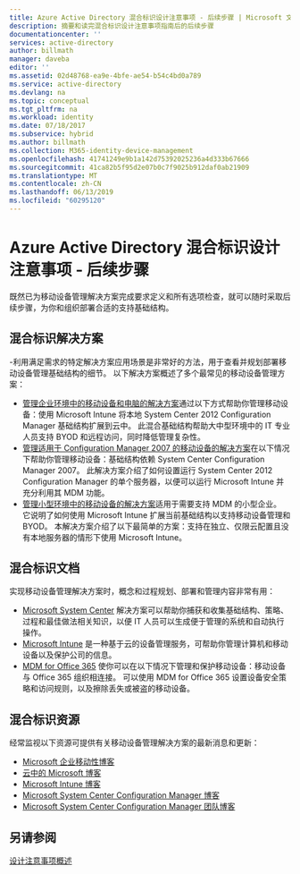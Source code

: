```yaml
---
title: Azure Active Directory 混合标识设计注意事项 - 后续步骤 | Microsoft 文档
description: 摘要和读完混合标识设计注意事项指南后的后续步骤
documentationcenter: ''
services: active-directory
author: billmath
manager: daveba
editor: ''
ms.assetid: 02d48768-ea9e-4bfe-ae54-b54c4bd0a789
ms.service: active-directory
ms.devlang: na
ms.topic: conceptual
ms.tgt_pltfrm: na
ms.workload: identity
ms.date: 07/18/2017
ms.subservice: hybrid
ms.author: billmath
ms.collection: M365-identity-device-management
ms.openlocfilehash: 41741249e9b1a142d75392025236a4d333b67666
ms.sourcegitcommit: 41ca82b5f95d2e07b0c7f9025b912daf0ab21909
ms.translationtype: MT
ms.contentlocale: zh-CN
ms.lasthandoff: 06/13/2019
ms.locfileid: "60295120"
---
```

# <a name="azure-active-directory-hybrid-identity-design-considerations--next-steps"></a>Azure Active Directory 混合标识设计注意事项 - 后续步骤
既然已为移动设备管理解决方案完成要求定义和所有选项检查，就可以随时采取后续步骤，为你和组织部署合适的支持基础结构。

## <a name="hybrid-identity-solutions"></a>混合标识解决方案
-利用满足需求的特定解决方案应用场景是非常好的方法，用于查看并规划部署移动设备管理基础结构的细节。 以下解决方案概述了多个最常见的移动设备管理方案：

* [管理企业环境中的移动设备和电脑的解决方案](https://technet.microsoft.com/library/dn582037.aspx)通过以下方式帮助你管理移动设备：使用 Microsoft Intune 将本地 System Center 2012 Configuration Manager 基础结构扩展到云中。 此混合基础结构帮助大中型环境中的 IT 专业人员支持 BYOD 和远程访问，同时降低管理复杂性。
* [管理适用于 Configuration Manager 2007 的移动设备的解决方案](https://technet.microsoft.com/library/dn508400.aspx)在以下情况下帮助你管理移动设备：基础结构依赖 System Center Configuration Manager 2007。 此解决方案介绍了如何设置运行 System Center 2012 Configuration Manager 的单个服务器，以便可以运行 Microsoft Intune 并充分利用其 MDM 功能。
* [管理小型环境中的移动设备的解决方案](https://technet.microsoft.com/library/dn715906.aspx)适用于需要支持 MDM 的小型企业。 它说明了如何使用 Microsoft Intune 扩展当前基础结构以支持移动设备管理和 BYOD。 本解决方案介绍了以下最简单的方案：支持在独立、仅限云配置且没有本地服务器的情形下使用 Microsoft Intune。

## <a name="hybrid-identity-documentation"></a>混合标识文档
实现移动设备管理解决方案时，概念和过程规划、部署和管理内容非常有用：

* [Microsoft System Center](https://technet.microsoft.com/library/cc507089.aspx) 解决方案可以帮助你捕获和收集基础结构、策略、过程和最佳做法相关知识，以便 IT 人员可以生成便于管理的系统和自动执行操作。
* [Microsoft Intune](https://technet.microsoft.com/library/jj676587.aspx) 是一种基于云的设备管理服务，可帮助你管理计算机和移动设备以及保护公司的信息。
* [MDM for Office 365](https://technet.microsoft.com/library/ms.o365.cc.devicepolicy.aspx) 使你可以在以下情况下管理和保护移动设备：移动设备与 Office 365 组织相连接。 可以使用 MDM for Office 365 设置设备安全策略和访问规则，以及擦除丢失或被盗的移动设备。

## <a name="hybrid-identity-resources"></a>混合标识资源
经常监视以下资源可提供有关移动设备管理解决方案的最新消息和更新：

* [Microsoft 企业移动性博客](https://cloudblogs.microsoft.com/ENTERPRISEMOBILITY/)
* [云中的 Microsoft 博客](https://blogs.technet.com/b/in_the_cloud/)
* [Microsoft Intune 博客](https://blogs.technet.com/b/microsoftintune/)
* [Microsoft System Center Configuration Manager 博客](https://blogs.technet.com/b/configurationmgr/)
* [Microsoft System Center Configuration Manager 团队博客](https://blogs.technet.com/b/configmgrteam/)

## <a name="see-also"></a>另请参阅
[设计注意事项概述](plan-hybrid-identity-design-considerations-overview.md)

